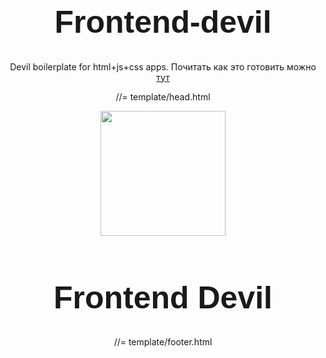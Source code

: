 # Frontend-devil
Devil boilerplate for html+js+css apps. Почитать как это готовить можно [тут](http://habrahabr.ru/post/250569/ "Readme")


//= template/head.html

<style>
    body{
        text-align: center;
    }
    img{
        width: 200px;
    }
    h1{
        font-family: sans-serif;
        font-size: 50px;
    }

</style>
<img src="img/devil.png"/>
<h1>Frontend Devil</h1>

//= template/footer.html

